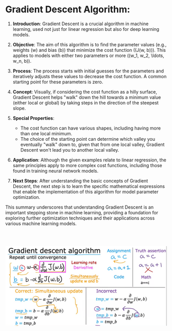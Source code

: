 # Gradient Descent Algorithm:

1. **Introduction**: Gradient Descent is a crucial algorithm in machine learning, used not just for linear regression but also for deep learning models.

2. **Objective**: The aim of this algorithm is to find the parameter values (e.g., weights \(w\) and bias \(b\)) that minimize the cost function (\(J(w, b)\)). This applies to models with either two parameters or more (\(w_1, w_2, \ldots, w_n, b\)).

3. **Process**: The process starts with initial guesses for the parameters and iteratively adjusts these values to decrease the cost function. A common starting point for these parameters is zero.

4. **Concept**: Visually, if considering the cost function as a hilly surface, Gradient Descent helps "walk" down the hill towards a minimum value (either local or global) by taking steps in the direction of the steepest slope.

5. **Special Properties**:
   - The cost function can have various shapes, including having more than one local minimum.
   - The choice of the starting point can determine which valley you eventually "walk" down to, given that from one local valley, Gradient Descent won't lead you to another local valley.

6. **Application**: Although the given examples relate to linear regression, the same principles apply to more complex cost functions, including those found in training neural network models.

7. **Next Steps**: After understanding the basic concepts of Gradient Descent, the next step is to learn the specific mathematical expressions that enable the implementation of this algorithm for model parameter optimization.

This summary underscores that understanding Gradient Descent is an important stepping stone in machine learning, providing a foundation for exploring further optimization techniques and their applications across various machine learning models.

<br>
<br>

<div align="center">

![nnnn](https://github.com/dystaSatria/Machine-Learning/blob/main/Supervised%20Machine%20Learning%20Regression%20and%20Classification/Train%20the%20Model%20witg%20Gradient%20Descent/Screenshot%20(973).png)

</div>
